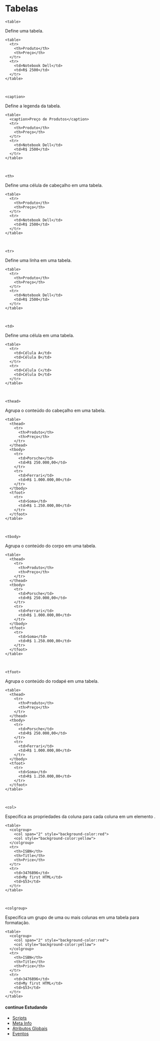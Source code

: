 # Tabelas
`<table>`

Define uma tabela.

	<table>
	  <tr>
		<th>Produto</th>
		<th>Preço</th>
	  </tr>
	  <tr>
		<td>Notebook Dell</td>
		<td>R$ 2500</td>
	  </tr>
	</table>
<br>

`<caption>`

Define a legenda da tabela.

	<table>
	  <caption>Preço de Produtos</caption>
	  <tr>
		<th>Produto</th>
		<th>Preço</th>
	  </tr>
	  <tr>
		<td>Notebook Dell</td>
		<td>R$ 2500</td>
	  </tr>
	</table>
<br>

`<th>`

Define uma célula de cabeçalho em uma tabela.

	<table>
	  <tr>
		<th>Produto</th>
		<th>Preço</th>
	  </tr>
	  <tr>
		<td>Notebook Dell</td>
		<td>R$ 2500</td>
	  </tr>
	</table>
<br>

`<tr>`

Define uma linha em uma tabela.

	<table>
	  <tr>
		<th>Produto</th>
		<th>Preço</th>
	  </tr>
	  <tr>
		<td>Notebook Dell</td>
		<td>R$ 2500</td>
	  </tr>
	</table>
<br>

`<td>`

Define uma célula em uma tabela.

	<table>
	  <tr>
		<td>Célula A</td>
		<td>Célula B</td>
	  </tr>
	  <tr>
		<td>Célula C</td>
		<td>Célula D</td>
	  </tr>
	</table>
<br>

`<thead>`

Agrupa o conteúdo do cabeçalho em uma tabela.

	<table>
	  <thead>
		<tr>
		  <th>Produto</th>
		  <th>Preço</th>
		</tr>
	  </thead>
	  <tbody>
		<tr>
		  <td>Porsche</td>
		  <td>R$ 250.000,00</td>
		</tr>
		<tr>
		  <td>Ferrari</td>
		  <td>R$ 1.000.000,00</td>
		</tr>
	  </tbody>
	  <tfoot>
		<tr>
		  <td>Soma</td>
		  <td>R$ 1.250.000,00</td>
		</tr>
	  </tfoot>
	</table>
<br>

`<tbody>`

Agrupa o conteúdo do corpo em uma tabela.

	<table>
	  <thead>
		<tr>
		  <th>Produto</th>
		  <th>Preço</th>
		</tr>
	  </thead>
	  <tbody>
		<tr>
		  <td>Porsche</td>
		  <td>R$ 250.000,00</td>
		</tr>
		<tr>
		  <td>Ferrari</td>
		  <td>R$ 1.000.000,00</td>
		</tr>
	  </tbody>
	  <tfoot>
		<tr>
		  <td>Soma</td>
		  <td>R$ 1.250.000,00</td>
		</tr>
	  </tfoot>
	</table>
<br>

`<tfoot>`

Agrupa o conteúdo do rodapé em uma tabela.

	<table>
	  <thead>
		<tr>
		  <th>Produto</th>
		  <th>Preço</th>
		</tr>
	  </thead>
	  <tbody>
		<tr>
		  <td>Porsche</td>
		  <td>R$ 250.000,00</td>
		</tr>
		<tr>
		  <td>Ferrari</td>
		  <td>R$ 1.000.000,00</td>
		</tr>
	  </tbody>
	  <tfoot>
		<tr>
		  <td>Soma</td>
		  <td>R$ 1.250.000,00</td>
		</tr>
	  </tfoot>
	</table>
<br>

`<col>`

Especifica as propriedades da coluna para cada coluna em um elemento <colgroup>.

	<table>
	  <colgroup>
		<col span="2" style="background-color:red">
		<col style="background-color:yellow">
	  </colgroup>
	  <tr>
		<th>ISBN</th>
		<th>Title</th>
		<th>Price</th>
	  </tr>
	  <tr>
		<td>3476896</td>
		<td>My first HTML</td>
		<td>$53</td>
	  </tr>
	</table>
<br>

`<colgroup>`

Especifica um grupo de uma ou mais colunas em uma tabela para formatação.

	<table>
	  <colgroup>
		<col span="2" style="background-color:red">
		<col style="background-color:yellow">
	  </colgroup>
	  <tr>
		<th>ISBN</th>
		<th>Title</th>
		<th>Price</th>
	  </tr>
	  <tr>
		<td>3476896</td>
		<td>My first HTML</td>
		<td>$53</td>
	  </tr>
	</table>

#### continue Estudando
- <a href="https://github.com/wesleybertipaglia/html-para-iniciantes/blob/main/11.%20Scripts.md">Scripts</a>
- <a href="https://github.com/wesleybertipaglia/html-para-iniciantes/blob/main/12.%20Meta%20Info.md">Meta Info</a>
- <a href="https://github.com/wesleybertipaglia/html-para-iniciantes/blob/main/Atributos%20Globais.md">Atributos Globais</a>
- <a href="https://github.com/wesleybertipaglia/html-para-iniciantes/blob/main/Eventos.md">Eventos</a>
